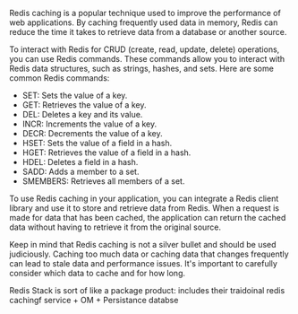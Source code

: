 Redis caching is a popular technique used to improve the performance of web applications. By caching frequently used data in memory, Redis can reduce the time it takes to retrieve data from a database or another source.

To interact with Redis for CRUD (create, read, update, delete) operations, you can use Redis commands. These commands allow you to interact with Redis data structures, such as strings, hashes, and sets. Here are some common Redis commands:

- SET: Sets the value of a key.
- GET: Retrieves the value of a key.
- DEL: Deletes a key and its value.
- INCR: Increments the value of a key.
- DECR: Decrements the value of a key.
- HSET: Sets the value of a field in a hash.
- HGET: Retrieves the value of a field in a hash.
- HDEL: Deletes a field in a hash.
- SADD: Adds a member to a set.
- SMEMBERS: Retrieves all members of a set.

To use Redis caching in your application, you can integrate a Redis client library and use it to store and retrieve data from Redis. When a request is made for data that has been cached, the application can return the cached data without having to retrieve it from the original source.

Keep in mind that Redis caching is not a silver bullet and should be used judiciously. Caching too much data or caching data that changes frequently can lead to stale data and performance issues. It's important to carefully consider which data to cache and for how long.

  

Redis Stack is sort of like a package product: includes their traidoinal redis cachingf service + OM + Persistance databse